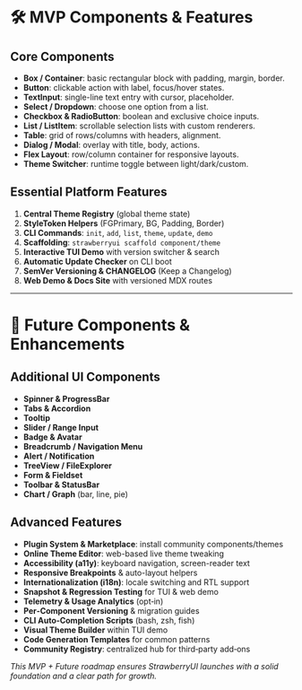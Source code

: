 # 🛠 MVP Components & Features

## Core Components

* **Box / Container**: basic rectangular block with padding, margin, border.
* **Button**: clickable action with label, focus/hover states.
* **TextInput**: single-line text entry with cursor, placeholder.
* **Select / Dropdown**: choose one option from a list.
* **Checkbox & RadioButton**: boolean and exclusive choice inputs.
* **List / ListItem**: scrollable selection lists with custom renderers.
* **Table**: grid of rows/columns with headers, alignment.
* **Dialog / Modal**: overlay with title, body, actions.
* **Flex Layout**: row/column container for responsive layouts.
* **Theme Switcher**: runtime toggle between light/dark/custom.

## Essential Platform Features

1. **Central Theme Registry** (global theme state)
2. **StyleToken Helpers** (FGPrimary, BG, Padding, Border)
3. **CLI Commands**: `init`, `add`, `list`, `theme`, `update`, `demo`
4. **Scaffolding**: `strawberryui scaffold component/theme`
5. **Interactive TUI Demo** with version switcher & search
6. **Automatic Update Checker** on CLI boot
7. **SemVer Versioning & CHANGELOG** (Keep a Changelog)
8. **Web Demo & Docs Site** with versioned MDX routes

---

# 🔮 Future Components & Enhancements

## Additional UI Components

* **Spinner & ProgressBar**
* **Tabs & Accordion**
* **Tooltip**
* **Slider / Range Input**
* **Badge & Avatar**
* **Breadcrumb / Navigation Menu**
* **Alert / Notification**
* **TreeView / FileExplorer**
* **Form & Fieldset**
* **Toolbar & StatusBar**
* **Chart / Graph** (bar, line, pie)

## Advanced Features

* **Plugin System & Marketplace**: install community components/themes
* **Online Theme Editor**: web-based live theme tweaking
* **Accessibility (a11y)**: keyboard navigation, screen-reader text
* **Responsive Breakpoints** & auto-layout helpers
* **Internationalization (i18n)**: locale switching and RTL support
* **Snapshot & Regression Testing** for TUI & web demo
* **Telemetry & Usage Analytics** (opt‑in)
* **Per‑Component Versioning** & migration guides
* **CLI Auto‑Completion Scripts** (bash, zsh, fish)
* **Visual Theme Builder** within TUI demo
* **Code Generation Templates** for common patterns
* **Community Registry**: centralized hub for third‑party add‑ons

*This MVP + Future roadmap ensures StrawberryUI launches with a solid foundation and a clear path for growth.*
